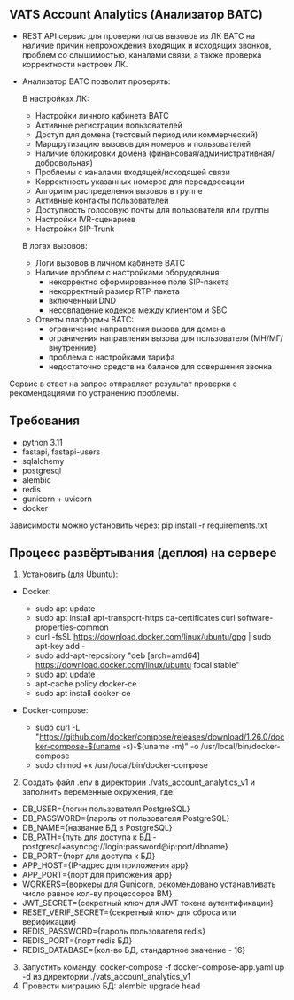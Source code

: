 <h2>VATS Account Analytics (Анализатор ВАТС)</h2>

- REST API сервис для проверки логов вызовов из ЛК ВАТС на наличие причин непрохождения входящих и исходящих звонков, проблем со слышимостью, каналами связи, а также проверка корректности настроек ЛК.

- Анализатор ВАТС позволит проверять:

  В настройках ЛК: 
    - Настройки личного кабинета ВАТС
    - Активные регистрации пользователей
    - Доступ для домена (тестовый период или коммерческий)
    - Маршрутизацию вызовов для номеров и пользователей
    - Наличие блокировки домена (финансовая/административная/добровольная)
    - Проблемы с каналами входящей/исходящей связи
    - Корректность указанных номеров для переадресации
    - Алгоритм распределения вызовов в группе
    - Активные контакты пользователей
    - Доступность голосовую почты для пользователя или группы
    - Настройки IVR-сценариев
    - Настройки SIP-Trunk
     
  В логах вызовов:
    - Логи вызовов в личном кабинете ВАТС
    - Наличие проблем с настройками оборудования:
       - некорректно сформированное поле SIP-пакета
       - некорректный размер RTP-пакета
       - включенный DND
       - несовпадение кодеков между клиентом и SBC
    - Ответы платформы ВАТС:
       - ограничение направления вызова для домена
       - ограничения направления вызова для пользователя (МН/МГ/внутренние)
       - проблема с настройками тарифа
       - недостаточно средств на балансе для совершения звонка
         
Сервис в ответ на запрос отправляет результат проверки с рекомендациями по устранению проблемы.

<h2>Требования</h2>

- python 3.11
- fastapi, fastapi-users
- sqlalchemy
- postgresql
- alembic
- redis
- gunicorn + uvicorn
- docker

Зависимости можно установить через: pip install -r requirements.txt 

<h2>Процесс развёртывания (деплоя) на сервере</h2>

1. Установить (для Ubuntu):

- Docker:
    - sudo apt update
    - sudo apt install apt-transport-https ca-certificates curl software-properties-common
    - curl -fsSL https://download.docker.com/linux/ubuntu/gpg | sudo apt-key add -
    - sudo add-apt-repository "deb [arch=amd64] https://download.docker.com/linux/ubuntu focal stable"
    - sudo apt update
    - apt-cache policy docker-ce
    - sudo apt install docker-ce

- Docker-compose:
    - sudo curl -L "https://github.com/docker/compose/releases/download/1.26.0/docker-compose-$(uname -s)-$(uname -m)"
    -o /usr/local/bin/docker-compose
    - sudo chmod +x /usr/local/bin/docker-compose

2. Создать файл .env в директории ./vats_account_analytics_v1 и заполнить переменные окружения, где: 

- DB_USER={логин пользователя PostgreSQL}
- DB_PASSWORD={пароль от пользователя PostgreSQL}
- DB_NAME={название БД в PostgreSQL}
- DB_PATH={путь для доступа к БД - postgresql+asyncpg://login:password@ip:port/dbname}
- DB_PORT={порт для доступа к БД}
- APP_HOST={IP-адрес для приложения app}
- APP_PORT={порт для приложения app}
- WORKERS={воркеры для Gunicorn, рекомендовано устанавливать число равное кол-ву процессоров ВМ}
- JWT_SECRET={секретный ключ для JWT токена аутентификации}
- RESET_VERIF_SECRET={секретный ключ для сброса или верификации}
- REDIS_PASSWORD={пароль пользователя redis}
- REDIS_PORT={порт redis БД}
- REDIS_DATABASE={кол-во БД, стандартное значение - 16}

3. Запустить команду: docker-compose -f docker-compose-app.yaml up -d из директории ./vats_account_analytics_v1
4. Провести миграцию БД: alembic upgrade head
